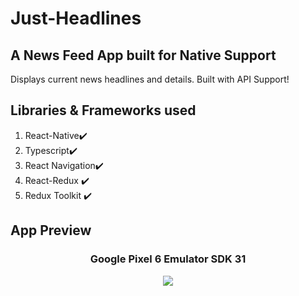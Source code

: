 # Just-Headlines

## A News Feed App built for Native Support 
Displays current news headlines and details. Built with API Support!

## Libraries & Frameworks used
<ol>
  <li>React-Native✔️</li>
  <li>Typescript✔️</li>
  <li>React Navigation✔️ </li>
  <li> React-Redux ✔️</li>
  <li> Redux Toolkit ✔️</li>
</ol>

## App Preview
<h3 align="center"> Google Pixel 6 Emulator SDK 31 </h3>
<p align="center"> 
  <img src="https://github.com/Vin-Xi/Just-Headlines/blob/main/Animation.gif?raw=true">
</p>
